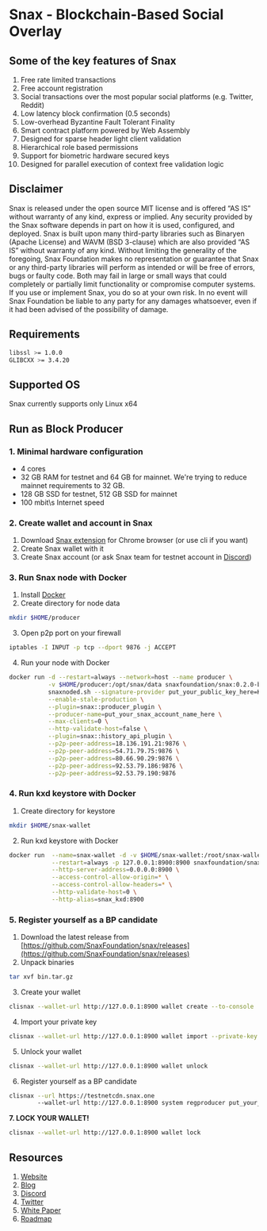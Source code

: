 # Snax - Blockchain-Based Social Overlay

## Some of the key features of Snax

1. Free rate limited transactions
2. Free account registration
3. Social transactions over the most popular social platforms (e.g. Twitter, Reddit)
4. Low latency block confirmation (0.5 seconds)
5. Low-overhead Byzantine Fault Tolerant Finality
6. Smart contract platform powered by Web Assembly
7. Designed for sparse header light client validation
8. Hierarchical role based permissions
9. Support for biometric hardware secured keys
10. Designed for parallel execution of context free validation logic

## Disclaimer
Snax is released under the open source MIT license and is offered “AS IS” without warranty of any kind, express or implied. Any security provided by the Snax software depends in part on how it is used, configured, and deployed. Snax is built upon many third-party libraries such as Binaryen (Apache License) and WAVM  (BSD 3-clause) which are also provided “AS IS” without warranty of any kind. Without limiting the generality of the foregoing, Snax Foundation makes no representation or guarantee that Snax or any third-party libraries will perform as intended or will be free of errors, bugs or faulty code. Both may fail in large or small ways that could completely or partially limit functionality or compromise computer systems. If you use or implement Snax, you do so at your own risk. In no event will Snax Foundation be liable to any party for any damages whatsoever, even if it had been advised of the possibility of damage.  

## Requirements

```sh
libssl >= 1.0.0
GLIBCXX >= 3.4.20
```

## Supported OS

Snax currently supports only Linux x64

## Run as Block Producer

### 1. Minimal hardware configuration

*  4 cores
*  32 GB RAM for testnet and 64 GB for mainnet. We're trying to reduce mainnet requirements to 32 GB.
*  128 GB SSD for testnet, 512 GB SSD for mainnet
*  100 mbit\s Internet speed

### 2. Create wallet and account in Snax

1. Download [Snax extension](https://chrome.google.com/webstore/detail/snax/dolcmddbbplempeembpecnpllnbgjlal) for Chrome browser (or use cli if you want)
2. Create Snax wallet with it
3. Create Snax account (or ask Snax team for testnet account in [Discord](https://discord.gg/qygxJAZ))

### 3. Run Snax node with Docker

1. Install [Docker](https://docs.docker.com/install)
2. Create directory for node data 
```sh
mkdir $HOME/producer
```
3. Open p2p port on your firewall
```sh
iptables -I INPUT -p tcp --dport 9876 -j ACCEPT
```
4. Run your node with Docker
```sh
docker run -d --restart=always --network=host --name producer \
           -v $HOME/producer:/opt/snax/data snaxfoundation/snax:0.2.0-beta-4 \
           snaxnoded.sh --signature-provider put_your_public_key_here=KEY:put_your_private_key_here \
           --enable-stale-production \
           --plugin=snax::producer_plugin \
           --producer-name=put_your_snax_account_name_here \
           --max-clients=0 \
           --http-validate-host=false \
           --plugin=snax::history_api_plugin \
           --p2p-peer-address=18.136.191.21:9876 \
           --p2p-peer-address=54.71.79.75:9876 \
           --p2p-peer-address=80.66.90.29:9876 \
           --p2p-peer-address=92.53.79.186:9876 \
           --p2p-peer-address=92.53.79.190:9876
```

### 4. Run kxd keystore with Docker

1. Create directory for keystore
```sh
mkdir $HOME/snax-wallet
```
2. Run kxd keystore with Docker
```sh
docker run  --name=snax-wallet -d -v $HOME/snax-wallet:/root/snax-wallet \
            --restart=always -p 127.0.0.1:8900:8900 snaxfoundation/snax:0.2.0-beta-4 kxd.sh \
            --http-server-address=0.0.0.0:8900 \
            --access-control-allow-origin=* \
            --access-control-allow-headers=* \
            --http-validate-host=0 \
            --http-alias=snax_kxd:8900
```

### 5. Register yourself as a BP candidate

1. Download the latest release from [https://github.com/SnaxFoundation/snax/releases](https://github.com/SnaxFoundation/snax/releases)
2. Unpack binaries
```sh
tar xvf bin.tar.gz
```
3. Create your wallet
```sh
clisnax --wallet-url http://127.0.0.1:8900 wallet create --to-console
```
4. Import your private key
```sh
clisnax --wallet-url http://127.0.0.1:8900 wallet import --private-key put_your_private_key_here
```
5. Unlock your wallet
```sh
clisnax --wallet-url http://127.0.0.1:8900 wallet unlock
```
6. Register yourself as a BP candidate
```sh
clisnax --url https://testnetcdn.snax.one
        --wallet-url http://127.0.0.1:8900 system regproducer put_your_snax_account_name_here put_your_public_key_here \
```
**7. LOCK YOUR WALLET!**
```sh
clisnax --wallet-url http://127.0.0.1:8900 wallet lock
```

## Resources
1. [Website](https://snax.one)
2. [Blog](https://medium.com/@snax)
3. [Discord](https://discord.gg/qygxJAZ)
4. [Twitter](https://twitter.com/SnaxTeam) 
5. [White Paper](https://snax.one/whitepaper.pdf)
6. [Roadmap](https://snax.one/roadmap)
